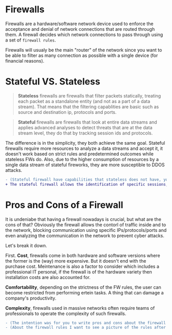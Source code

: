# Firewalls

Firewalls are a hardware/software network device used to enforce the acceptance and denial of network connections that are routed through them. A firewall decides which network connections to pass through using a set of `firewall rules`.

Firewalls will usualy be the main "router" of the network since you want to be able to filter as many connection as possible with a single device (for financial reasons).

# Stateful VS. Stateless

> **Stateless** firewalls are firewalls that filter packets statically, treating each packet as a standalone entity (and not as a part of a data stream). That means that the filtering capablities are basic such as source and destination ip, protocols and ports. 

> **Stateful** firewalls are firewalls that look at entire data streams and applies advanced analyses to detect threats that are at the data stream level, they do that by tracking session ids and protocols.

The difference is in the simplicity, they both achieve the same goal. Stateful firewalls require more resources to analyze a data streams and accept it, it doesn't work based on strict rules and predetermined outcomes while stateless FWs do. Also, due to the higher consumption of resources by a single data stream of stateful fireworks, they are more susceptible to DDOS attacks.

```diff
- (Stateful firewall have capabilities that stateless does not have, you have to make the rules more loose if you have a stateless firewall can you explain why?)
+ The stateful firewall allows the identification of specific sessions, giving the ability of advanced analyses based on the protocol of the session and the data that is sent throught the packets. And then blocking or forwarding the connection based on those findings. That kind of analysis is not possible when viewing each packet on it's own, the data inside isn't complete and you can only make out so much from the contents of a single packet. That is why the rules have to be more loose and vague. 
```

# Pros and Cons of a Firewall

It is undeniabe that having a firewall nowadays is crucial, but what are the cons of that? Obviously the firewall allows the contorl of traffic inside and to the network, blocking communication using specific IPs/protocols/ports and even analyzing the communication in the network to prevent cyber attacks.

Let's break it down.

First. **Cost**, firewalls come in both hardware and software versions where the former is the (way) more expensive. But it doesn't end with the purchase cost. Meintenance is also a factor to consider which includes a professional IT personal, if the firewall is of the hardware variety then installation costs are also accounted for.

**Comfortability**, depending on the strictness of the FW rules, the user can become restricted from performing ertein tasks. A thing that can damage a company's productivity.

**Complexity**, firewalls used in massive networks often require teams of professionals to operate the complexity of such firewalls.

```diff
- (The intention was for you to write pros and cons about the firewall types)
- (About the firewall rules I want to see a picture of the rules after the changes, and I can tell you from what I have read that there are more changes need to be made)
```
